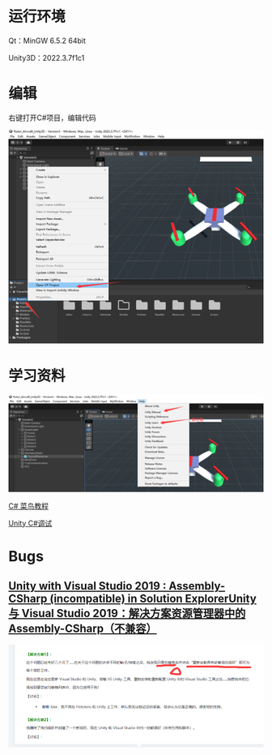 # 运行环境

Qt：MinGW 6.5.2 64bit

Unity3D：2022.3.7f1c1

# 编辑

右键打开C#项目，编辑代码

![](images/img.png)



# 学习资料

![](images/img_1.png)

[C# 菜鸟教程](https://www.runoob.com/csharp/csharp-tutorial.html)

[Unity C#调试](https://docs.unity3d.com/cn/2019.4/Manual/ManagedCodeDebugging.html)


# Bugs

## [Unity with Visual Studio 2019 : Assembly-CSharp (incompatible) in Solution ExplorerUnity 与 Visual Studio 2019：解决方案资源管理器中的 Assembly-CSharp（不兼容）](https://www.likecs.com/ask-769012.html)

![](images/img_3.png)


